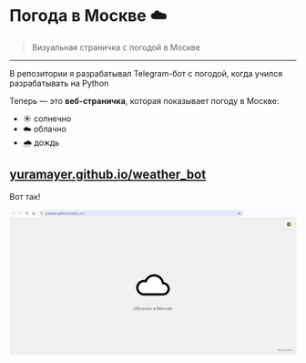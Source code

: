 # Погода в Москве ☁️

> Визуальная страничка с погодой в Москве

---

В репозитории я разрабатывал Telegram-бот с погодой, когда учился разрабатывать на Python

Теперь — это **веб-страничка**, которая показывает погоду в Москве: 
- ☀️ солнечно  
- ☁️ облачно  
- 🌧️ дождь  

## [yuramayer.github.io/weather_bot](https://yuramayer.github.io/weather_bot/)

Вот так!

![Скрин странички](img/screen.png)
